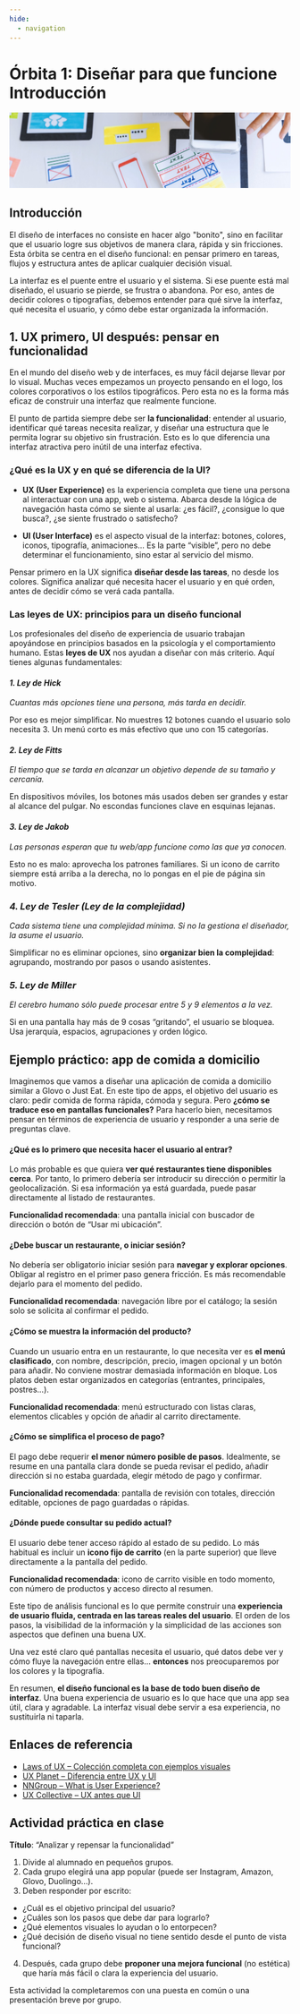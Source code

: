 ```yaml
---
hide:
  - navigation
---
```

# **Órbita 1: Diseñar para que funcione** **Introducción**

![](assets/referencias.jpg)

## **Introducción**
El diseño de interfaces no consiste en hacer algo "bonito", sino en facilitar que el usuario logre sus objetivos de manera clara, rápida y sin fricciones. Esta órbita se centra en el diseño funcional: en pensar primero en tareas, flujos y estructura antes de aplicar cualquier decisión visual.

La interfaz es el puente entre el usuario y el sistema. Si ese puente está mal diseñado, el usuario se pierde, se frustra o abandona. Por eso, antes de decidir colores o tipografías, debemos entender para qué sirve la interfaz, qué necesita el usuario, y cómo debe estar organizada la información.


## **1. UX primero, UI después: pensar en funcionalidad**
En el mundo del diseño web y de interfaces, es muy fácil dejarse llevar por lo visual. Muchas veces empezamos un proyecto pensando en el logo, los colores corporativos o los estilos tipográficos. Pero esta no es la forma más eficaz de construir una interfaz que realmente funcione.

El punto de partida siempre debe ser **la funcionalidad**: entender al usuario, identificar qué tareas necesita realizar, y diseñar una estructura que le permita lograr su objetivo sin frustración. Esto es lo que diferencia una interfaz atractiva pero inútil de una interfaz efectiva.

### **¿Qué es la UX y en qué se diferencia de la UI?**
* **UX (User Experience)** es la experiencia completa que tiene una persona al interactuar con una app, web o sistema. Abarca desde la lógica de navegación hasta cómo se siente al usarla: ¿es fácil?, ¿consigue lo que busca?, ¿se siente frustrado o satisfecho?

* **UI (User Interface)** es el aspecto visual de la interfaz: botones, colores, iconos, tipografía, animaciones... Es la parte “visible”, pero no debe determinar el funcionamiento, sino estar al servicio del mismo.

Pensar primero en la UX significa **diseñar desde las tareas**, no desde los colores. Significa analizar qué necesita hacer el usuario y en qué orden, antes de decidir cómo se verá cada pantalla.

### **Las leyes de UX: principios para un diseño funcional**

Los profesionales del diseño de experiencia de usuario trabajan apoyándose en principios basados en la psicología y el comportamiento humano. Estas **leyes de UX** nos ayudan a diseñar con más criterio. Aquí tienes algunas fundamentales:

#### ***1\. Ley de Hick***

*Cuantas más opciones tiene una persona, más tarda en decidir.*

Por eso es mejor simplificar. No muestres 12 botones cuando el usuario solo necesita 3\. Un menú corto es más efectivo que uno con 15 categorías.

#### ***2\. Ley de Fitts***

*El tiempo que se tarda en alcanzar un objetivo depende de su tamaño y cercanía.*

En dispositivos móviles, los botones más usados deben ser grandes y estar al alcance del pulgar. No escondas funciones clave en esquinas lejanas.

#### ***3\. Ley de Jakob***

*Las personas esperan que tu web/app funcione como las que ya conocen.*

Esto no es malo: aprovecha los patrones familiares. Si un icono de carrito siempre está arriba a la derecha, no lo pongas en el pie de página sin motivo.

### ***4\. Ley de Tesler (Ley de la complejidad)***

*Cada sistema tiene una complejidad mínima. Si no la gestiona el diseñador, la asume el usuario.*

Simplificar no es eliminar opciones, sino **organizar bien la complejidad**: agrupando, mostrando por pasos o usando asistentes.

### ***5\. Ley de Miller***

*El cerebro humano sólo puede procesar entre 5 y 9 elementos a la vez.*

Si en una pantalla hay más de 9 cosas “gritando”, el usuario se bloquea. Usa jerarquía, espacios, agrupaciones y orden lógico.

### 

## **Ejemplo práctico: app de comida a domicilio**

Imaginemos que vamos a diseñar una aplicación de comida a domicilio similar a Glovo o Just Eat. En este tipo de apps, el objetivo del usuario es claro: pedir comida de forma rápida, cómoda y segura. Pero **¿cómo se traduce eso en pantallas funcionales?** Para hacerlo bien, necesitamos pensar en términos de experiencia de usuario y responder a una serie de preguntas clave.

#### **¿Qué es lo primero que necesita hacer el usuario al entrar?**

Lo más probable es que quiera **ver qué restaurantes tiene disponibles cerca**. Por tanto, lo primero debería ser introducir su dirección o permitir la geolocalización. Si esa información ya está guardada, puede pasar directamente al listado de restaurantes.

**Funcionalidad recomendada**: una pantalla inicial con buscador de dirección o botón de “Usar mi ubicación”.

#### **¿Debe buscar un restaurante, o iniciar sesión?**

No debería ser obligatorio iniciar sesión para **navegar y explorar opciones**. Obligar al registro en el primer paso genera fricción. Es más recomendable dejarlo para el momento del pedido.

**Funcionalidad recomendada**: navegación libre por el catálogo; la sesión solo se solicita al confirmar el pedido.

#### **¿Cómo se muestra la información del producto?**

Cuando un usuario entra en un restaurante, lo que necesita ver es **el menú clasificado**, con nombre, descripción, precio, imagen opcional y un botón para añadir. No conviene mostrar demasiada información en bloque. Los platos deben estar organizados en categorías (entrantes, principales, postres...).

**Funcionalidad recomendada**: menú estructurado con listas claras, elementos clicables y opción de añadir al carrito directamente.

#### **¿Cómo se simplifica el proceso de pago?**

El pago debe requerir **el menor número posible de pasos**. Idealmente, se resume en una pantalla clara donde se pueda revisar el pedido, añadir dirección si no estaba guardada, elegir método de pago y confirmar.

**Funcionalidad recomendada**: pantalla de revisión con totales, dirección editable, opciones de pago guardadas o rápidas.

#### **¿Dónde puede consultar su pedido actual?**

El usuario debe tener acceso rápido al estado de su pedido. Lo más habitual es incluir un **icono fijo de carrito** (en la parte superior) que lleve directamente a la pantalla del pedido.

**Funcionalidad recomendada**: icono de carrito visible en todo momento, con número de productos y acceso directo al resumen.

Este tipo de análisis funcional es lo que permite construir una **experiencia de usuario fluida, centrada en las tareas reales del usuario**. El orden de los pasos, la visibilidad de la información y la simplicidad de las acciones son aspectos que definen una buena UX.

Una vez esté claro qué pantallas necesita el usuario, qué datos debe ver y cómo fluye la navegación entre ellas… **entonces** nos preocuparemos por los colores y la tipografía.

En resumen, **el diseño funcional es la base de todo buen diseño de interfaz**. Una buena experiencia de usuario es lo que hace que una app sea útil, clara y agradable. La interfaz visual debe servir a esa experiencia, no sustituirla ni taparla.

## **Enlaces de referencia**

* [Laws of UX – Colección completa con ejemplos visuales](https://lawsofux.com/)
* [UX Planet – Diferencia entre UX y UI](https://uxplanet.org/the-difference-between-ux-and-ui-design-a6f6e4eea8a0)
* [NNGroup – What is User Experience?](https://www.nngroup.com/articles/definition-user-experience/)
* [UX Collective – UX antes que UI](https://uxdesign.cc/ux-is-not-ui-2f8b53f7c1d5)

## **Actividad práctica en clase**

**Título**: “Analizar y repensar la funcionalidad”

1. Divide al alumnado en pequeños grupos.
2. Cada grupo elegirá una app popular (puede ser Instagram, Amazon, Glovo, Duolingo...).
3. Deben responder por escrito:
  * ¿Cuál es el objetivo principal del usuario?
  * ¿Cuáles son los pasos que debe dar para lograrlo?
  * ¿Qué elementos visuales lo ayudan o lo entorpecen?
  * ¿Qué decisión de diseño visual no tiene sentido desde el punto de vista funcional?
4. Después, cada grupo debe **proponer una mejora funcional** (no estética) que haría más fácil o clara la experiencia del usuario.

Esta actividad la completaremos con una puesta en común o una presentación breve por grupo.
